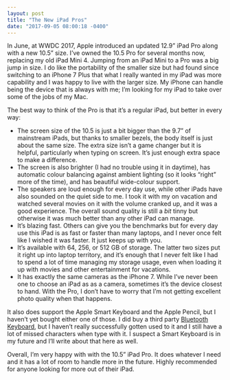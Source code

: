 ```yaml
---
layout: post
title: "The New iPad Pros"
date: "2017-09-05 08:00:18 -0400"
---
```

In June, at WWDC 2017, Apple introduced an updated 12.9” iPad Pro along with a new 10.5” size.  I’ve owned the 10.5 Pro for several months now, replacing my old iPad Mini 4.
Jumping from an iPad Mini to a Pro was a big jump in size.  I do like the portability of the smaller size but had found since switching to an iPhone 7 Plus that what I really wanted in my iPad was more capability and I was happy to live with the larger size.  My iPhone can handle being the device that is always with me; I’m looking for my iPad to take over some of the jobs of my Mac.

The best way to think of the Pro is that it’s a regular iPad, but better in every way:
- The screen size of the 10.5 is just a bit bigger than the 9.7” of mainstream iPads, but thanks to smaller bezels, the body itself is just about the same size.  The extra size isn’t a game changer but it is helpful, particularly when typing on screen. It’s just enough extra space to make a difference.
- The screen is also brighter (I had no trouble using it in daytime), has automatic colour balancing against ambient lighting (so it looks “right” more of the time), and has beautiful wide-colour support.
- The speakers are loud enough for every day use, while other iPads have also sounded on the quiet side to me.  I took it with my on vacation and watched several movies on it with the volume cranked up, and it was a good experience.  The overall sound quality is still a *bit* tinny but otherwise it was much better than any other iPad can manage.
- It’s blazing fast.  Others can give you the benchmarks but for every day use this iPad is as fast or faster than many laptops, and I never once felt like I wished it was faster.  It just keeps up with you.
- It’s available with 64, 256,  or 512 GB of storage.  The latter two sizes put it right up into laptop territory, and it’s enough that I never felt like I had to spend a lot of time managing my storage usage, even when loading it up with movies and other entertainment for vacations.
- It has exactly the same cameras as the iPhone 7.  While I’ve never been one to choose an iPad as as a camera, sometimes it’s the device closest to hand.  With the Pro, I don’t have to worry that I’m not getting excellent photo quality when that happens.

It also does support the Apple Smart Keyboard and the Apple Pencil, but I haven’t yet bought either one of those.  I did buy a third party [Bluetooth Keyboard](https://www.amazon.ca/gp/product/B01LC1H92C/ref=oh_aui_detailpage_o00_s00?ie=UTF8&psc=1), but I haven’t really successfully gotten used to it and I still have a lot of missed characters when type with it.  I suspect a Smart Keyboard is in my future and I’ll write about that here as well.

Overall, I’m very happy with with the 10.5” iPad Pro.  It does whatever I need and it has a lot of room to handle more in the future.  Highly recommended for anyone looking for more out of their iPad.
